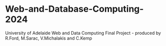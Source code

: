 # Web-and-Database-Computing-2024
University of Adelaide Web and Data Computing Final Project - produced by R.Ford, M.Sarac, V.Michalakis and C.Kemp

